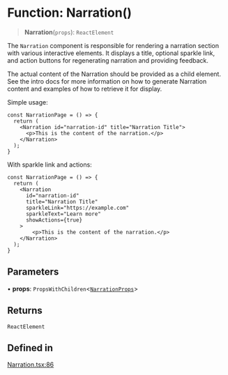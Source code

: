 # Function: Narration()

> **Narration**(`props`): `ReactElement`

The `Narration` component is responsible for rendering a narration section with various interactive elements.
It displays a title, optional sparkle link, and action buttons for regenerating narration and providing feedback.

The actual content of the Narration should be provided as a child element. See the intro docs for more information
on how to generate Narration content and examples of how to retrieve it for display.

Simple usage:
```tsx
const NarrationPage = () => {
  return (
    <Narration id="narration-id" title="Narration Title">
      <p>This is the content of the narration.</p>
    </Narration>
  );
}
```

With sparkle link and actions:
```tsx
const NarrationPage = () => {
  return (
    <Narration
      id="narration-id"
      title="Narration Title"
      sparkleLink="https://example.com"
      sparkleText="Learn more"
      showActions={true}
    >
        <p>This is the content of the narration.</p>
    </Narration>
  );
}
```

## Parameters

• **props**: `PropsWithChildren`\<[`NarrationProps`](../interfaces/NarrationProps.md)\>

## Returns

`ReactElement`

## Defined in

[Narration.tsx:86](https://github.com/edspencer/narrator-ai/blob/a6eb3765f534f72fc19b7120983a9fa75cbc1995/packages/react/src/Narration.tsx#L86)
